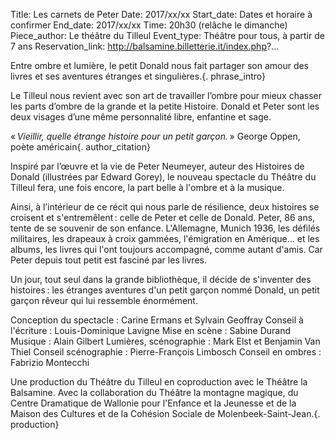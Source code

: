 Title: Les carnets de Peter 
Date: 2017/xx/xx
Start_date: Dates et horaire à confirmer
End_date: 2017/xx/xx
Time: 20h30 (relâche le dimanche)
Piece_author: Le théâtre du Tilleul
Event_type: Théâtre pour tous, à partir de 7 ans
Reservation_link: http://balsamine.billetterie.it/index.php?...

 
Entre ombre et lumière, le petit Donald nous fait partager son amour des livres et ses aventures étranges et singulières.{. phrase_intro}

Le Tilleul nous revient avec son art de travailler l’ombre pour mieux chasser les parts d’ombre de la grande et la petite Histoire. Donald et Peter sont les deux visages d’une même personnalité libre, enfantine et sage.

« *Vieillir, quelle étrange histoire pour un petit garçon.* » 
George Oppen, poète américain{. author_citation}

Inspiré par l’œuvre et la vie de Peter Neumeyer, auteur des Histoires de Donald (illustrées par Edward Gorey), le nouveau spectacle du Théâtre du Tilleul fera, une fois encore, la part belle à l'ombre et à la musique.

Ainsi, à l’intérieur de ce récit qui nous parle de résilience, deux histoires se croisent et s'entremêlent : celle de Peter et celle de Donald. Peter, 86 ans, tente de se souvenir de son enfance. L'Allemagne, Munich 1936, les défilés militaires, les drapeaux à croix gammées, l'émigration en Amérique… et les albums, les livres qui l'ont toujours accompagné, comme autant d'amis. Car Peter depuis tout petit est fasciné par les livres.

Un jour, tout seul dans la grande bibliothèque, il décide de s'inventer des histoires : les étranges aventures d'un petit garçon nommé Donald, un petit garçon rêveur qui lui ressemble énormément. 


Conception du spectacle
:   Carine Ermans et Sylvain Geoffray
Conseil à l'écriture
:   Louis-Dominique Lavigne
Mise en scène
:   Sabine Durand
Musique
:   Alain Gilbert
Lumières, scénographie
:   Mark Elst et Benjamin Van Thiel
Conseil scénographie
:   Pierre-François Limbosch
Conseil en ombres
:   Fabrizio Montecchi

Une production du Théâtre du Tilleul en coproduction avec le Théâtre la Balsamine.
Avec la collaboration du Théâtre la montagne magique, du Centre Dramatique de Wallonie pour l'Enfance et la Jeunesse et de la Maison des Cultures et de la Cohésion Sociale de Molenbeek-Saint-Jean.{. production}
